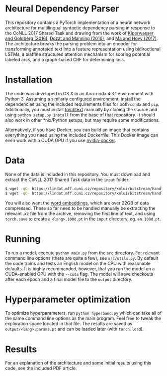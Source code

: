 # Neural Dependency Parser

This repository contains a PyTorch implementation of a neural network architecture for multilingual syntactic dependency parsing in response to the CoNLL 2017 Shared Task and drawing from the work of [Kiperwasser and Goldberg (2016)](https://www.transacl.org/ojs/index.php/tacl/article/viewFile/885/198), [Dozat and Manning (2016)](https://arxiv.org/pdf/1611.01734.pdf), and [Ma and Hovy (2017)](https://arxiv.org/pdf/1701.00874.pdf). The architecture breaks the parsing problem into an encoder for transforming annotated text into a feature representation using bidirectional LSTMs, a biaffine structured attention mechanism for scoring potential labeled arcs, and a graph-based CRF for determining loss.

# Installation
The code was developed in OS X in an Anaconda 4.3.1 environment with Python 3. Assuming a similarly configured environment, install the dependencies using the included requirements files for both `conda` and `pip`. Additionally, you must install [torchtext](https://github.com/pytorch/text) manually by cloning the source and using `python setup.py install` from the base of that repository. It should also work in other *nix/Python setups, but may require some modifications.

Alternatively, if you have Docker, you can build an image that contains everything you need using the included Dockerfile. This Docker image can even work with a CUDA GPU if you use [nvidia-docker](https://github.com/NVIDIA/nvidia-docker).

# Data
None of the data is included in this repository. You must download and extract the CoNLL 2017 Shared Task data in the `input` folder:

```bash
$ wget -qO- https://lindat.mff.cuni.cz/repository/xmlui/bitstream/handle/11234/1-1983/ud-treebanks-conll2017.tgz?sequence=2&isAllowed=y | tar xvz -C ./input
$ wget -qO- https://lindat.mff.cuni.cz/repository/xmlui/bitstream/handle/11234/1-2184/ud-test-v2.0-conll2017.tgz?sequence=3&isAllowed=y | tar xvz -C ./input
```

You will also want the [word embeddings](https://lindat.mff.cuni.cz/repository/xmlui/bitstream/handle/11234/1-1989/word-embeddings-conll17.tar?sequence=9&isAllowed=y), which are over 22GB of data compressed. These so far need to be handled manually be extracting the relevant .xz file from the archive, removing the first line of text, and using `torch.save` to create a `<lang>.100d.pt` in the `input` directory, eg. `en.100d.pt`.

# Running
To run a model, execute `python main.py` from the `src` directory. For relevant command line options (there are quite a few), see `src/utils.py`. By default the code trains and tests an English model on the CPU with reasonable defaults. It is highly recommended, however, that you run the model on a CUDA-enabled GPU with the `--cuda` flag. The model will save checkouts after each epoch and a final model file to the `output` directory.

# Hyperparameter optimization
To optimize hyperparameters, run `python hyperband.py` which can take all of the same command line options as the main program. Feel free to tweak the exploration space located in that file. The results are saved as `output/<lang>.params.pt` and can be loaded later (with `torch.load`).

# Results
For an explanation of the architecture and some initial results using this code, see the included PDF article.
